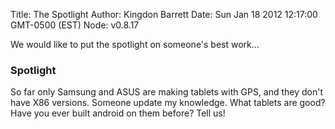 Title: The Spotlight
Author: Kingdon Barrett
Date: Sun Jan 18 2012 12:17:00 GMT-0500 (EST)
Node: v0.8.17

We would like to put the spotlight on someone's best work...

### Spotlight

So far only Samsung and ASUS are making tablets with GPS, and they don't have X86 versions.  Someone update my knowledge.  What tablets are good?  Have you ever built android on them before?  Tell us!
